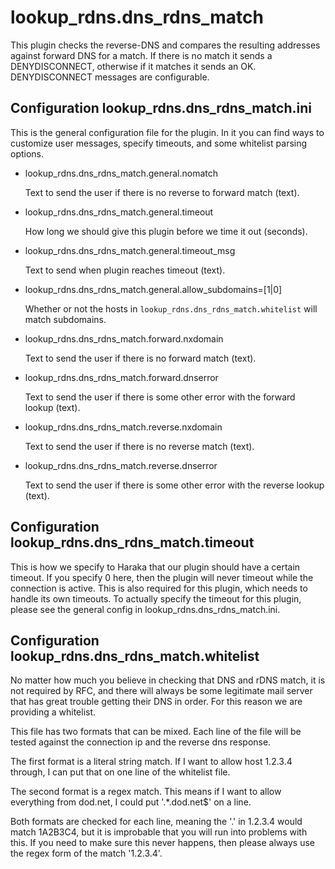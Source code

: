 lookup_rdns.dns_rdns_match
===========

This plugin checks the reverse-DNS and compares the resulting addresses
against forward DNS for a match.  If there is no match it sends a
DENYDISCONNECT, otherwise if it matches it sends an OK.  DENYDISCONNECT
messages are configurable.

Configuration lookup_rdns.dns_rdns_match.ini
--------------------------------------------

This is the general configuration file for the plugin.  In it you can find
ways to customize user messages, specify timeouts, and some whitelist
parsing options.

* lookup_rdns.dns_rdns_match.general.nomatch

  Text to send the user if there is no reverse to forward match (text).


* lookup_rdns.dns_rdns_match.general.timeout

  How long we should give this plugin before we time it out (seconds).


* lookup_rdns.dns_rdns_match.general.timeout_msg

  Text to send when plugin reaches timeout (text).


* lookup_rdns.dns_rdns_match.general.allow_subdomains=[1|0]

  Whether or not the hosts in `lookup_rdns.dns_rdns_match.whitelist`
  will match subdomains.


* lookup_rdns.dns_rdns_match.forward.nxdomain

  Text to send the user if there is no forward match (text).


* lookup_rdns.dns_rdns_match.forward.dnserror

  Text to send the user if there is some other error with the forward
  lookup (text).


* lookup_rdns.dns_rdns_match.reverse.nxdomain

  Text to send the user if there is no reverse match (text).


* lookup_rdns.dns_rdns_match.reverse.dnserror

  Text to send the user if there is some other error with the reverse
  lookup (text).


Configuration lookup_rdns.dns_rdns_match.timeout
------------------------------------------------

This is how we specify to Haraka that our plugin should have a certain timeout.
If you specify 0 here, then the plugin will never timeout while the connection
is active.  This is also required for this plugin, which needs to handle its
own timeouts.  To actually specify the timeout for this plugin, please see
the general config in lookup_rdns.dns_rdns_match.ini.

Configuration lookup_rdns.dns_rdns_match.whitelist
--------------------------------------------------

No matter how much you believe in checking that DNS and rDNS match, it is not
required by RFC, and there will always be some legitimate mail server that
has great trouble getting their DNS in order.  For this reason we are
providing a whitelist.

This file has two formats that can be mixed.  Each line of the file will
be tested against the connection ip and the reverse dns response.

The first format is a literal string match.  If I want to allow host
1.2.3.4 through, I can put that on one line of the whitelist file.

The second format is a regex match.  This means if I want to allow everything
from dod.net, I could put '.*\.dod\.net$' on a line.

Both formats are checked for each line, meaning the '.' in 1.2.3.4 would
match 1A2B3C4, but it is improbable that you will run into problems with this.
If you need to make sure this never happens, then please always use the
regex form of the match '1\.2\.3\.4'.

